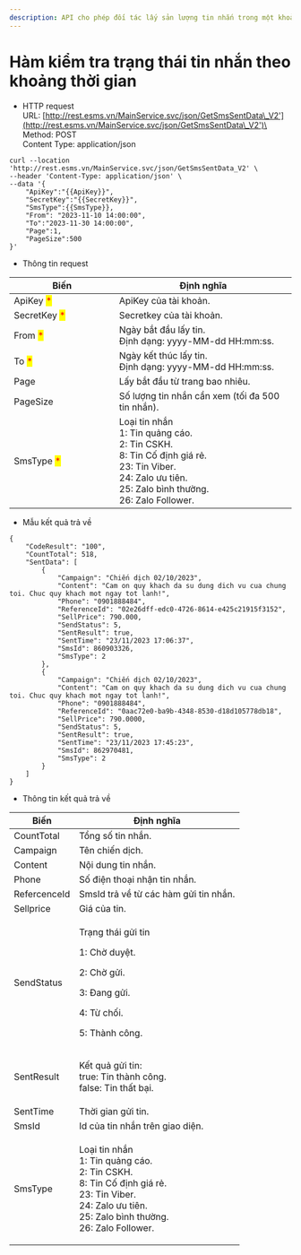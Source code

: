 ```yaml
---
description: API cho phép đối tác lấy sản lượng tin nhắn trong một khoảng thời gian.
---
```


# Hàm kiểm tra trạng thái tin nhắn theo khoảng thời gian

* HTTP request\
  URL: [http://rest.esms.vn/MainService.svc/json/GetSmsSentData\_V2'](http://rest.esms.vn/MainService.svc/json/GetSmsSentData\_V2')\
  Method: POST\
  Content Type:  application/json

```
curl --location 'http://rest.esms.vn/MainService.svc/json/GetSmsSentData_V2' \
--header 'Content-Type: application/json' \
--data '{
    "ApiKey":"{{ApiKey}}",
    "SecretKey":"{{SecretKey}}",
    "SmsType":{{SmsType}},
    "From": "2023-11-10 14:00:00",
    "To":"2023-11-30 14:00:00",
    "Page":1,
    "PageSize":500
}'
```

* Thông tin request

<table><thead><tr><th width="172">Biến</th><th>Định nghĩa</th></tr></thead><tbody><tr><td>ApiKey <mark style="color:red;">*</mark></td><td>ApiKey của tài khoản.</td></tr><tr><td>SecretKey <mark style="color:red;">*</mark></td><td>Secretkey của tài khoản.</td></tr><tr><td>From <mark style="color:red;">*</mark></td><td>Ngày bắt đầu lấy tin.<br> Định dạng: yyyy-MM-dd HH:mm:ss.</td></tr><tr><td>To <mark style="color:red;">*</mark></td><td>Ngày kết thúc lấy tin.<br>Định dạng: yyyy-MM-dd HH:mm:ss.</td></tr><tr><td>Page</td><td>Lấy bắt đầu từ trang bao nhiêu.</td></tr><tr><td>PageSize</td><td>Số lượng tin nhắn cần xem (tối đa 500 tin nhắn).</td></tr><tr><td>SmsType <mark style="color:red;">*</mark></td><td>Loại tin nhắn<br>1: Tin quảng cáo.<br>2: Tin CSKH.<br>8: Tin Cố định giá rẻ.<br>23: Tin Viber.<br>24: Zalo ưu tiên.<br>25: Zalo bình thường.<br>26: Zalo Follower.</td></tr></tbody></table>



* Mẫu kết quả trả về

```
{
    "CodeResult": "100",
    "CountTotal": 518,
    "SentData": [
        {
            "Campaign": "Chiến dịch 02/10/2023",
            "Content": "Cam on quy khach da su dung dich vu cua chung toi. Chuc quy khach mot ngay tot lanh!",
            "Phone": "0901888484",
            "ReferenceId": "02e26dff-edc0-4726-8614-e425c21915f3152",
            "SellPrice": 790.000,
            "SendStatus": 5,
            "SentResult": true,
            "SentTime": "23/11/2023 17:06:37",
            "SmsId": 860903326,
            "SmsType": 2
        },
        {
            "Campaign": "Chiến dịch 02/10/2023",
            "Content": "Cam on quy khach da su dung dich vu cua chung toi. Chuc quy khach mot ngay tot lanh!",
            "Phone": "0901888484",
            "ReferenceId": "0aac72e0-ba9b-4348-8530-d18d105778db18",
            "SellPrice": 790.0000,
            "SendStatus": 5,
            "SentResult": true,
            "SentTime": "23/11/2023 17:45:23",
            "SmsId": 862970481,
            "SmsType": 2
        }
    ]
}
```

* Thông tin kết quả trả về

| Biến         | Định nghĩa                                                                                                                                                                |
| ------------ | ------------------------------------------------------------------------------------------------------------------------------------------------------------------------- |
| CountTotal   | Tổng số tin nhắn.                                                                                                                                                         |
| Campaign     | Tên chiến dịch.                                                                                                                                                           |
| Content      | Nội dung tin nhắn.                                                                                                                                                        |
| Phone        | Số điện thoại nhận tin nhắn.                                                                                                                                              |
| RefercenceId | SmsId trả về từ các hàm gửi tin nhắn.                                                                                                                                     |
| Sellprice    | Giá của tin.                                                                                                                                                              |
| SendStatus   | <p>Trạng thái gửi tin</p><p>1: Chờ duyệt.</p><p>2: Chờ gửi.</p><p>3: Đang gửi.</p><p>4: Từ chối.</p><p>5: Thành công.</p>                                                 |
| SentResult   | <p>Kết quả gửi tin:<br>true: Tin thành công.<br>false: Tin thất bại.</p>                                                                                                  |
| SentTime     | Thời gian gửi tin.                                                                                                                                                        |
| SmsId        | Id của tin nhắn trên giao diện.                                                                                                                                           |
| SmsType      | <p>Loại tin nhắn<br>1: Tin quảng cáo.<br>2: Tin CSKH.<br>8: Tin Cố định giá rẻ.<br>23: Tin Viber.<br>24: Zalo ưu tiên.<br>25: Zalo bình thường.<br>26: Zalo Follower.</p> |
